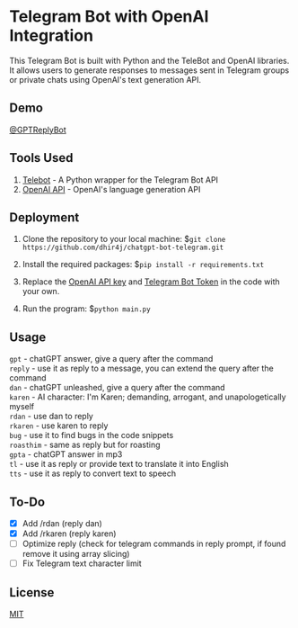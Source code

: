 # Telegram Bot with OpenAI Integration

This Telegram Bot is built with Python and the TeleBot and OpenAI libraries. It allows users to generate responses to messages sent in Telegram groups or private chats using OpenAI's text generation API.

## Demo
[@GPTReplyBot](https://t.me/GPTReplyBot)

## Tools Used
1. [Telebot](https://github.com/eternnoir/pyTelegramBotAPI) - A Python wrapper for the Telegram Bot API
2. [OpenAI API](https://beta.openai.com/docs/api-reference) - OpenAI's language generation API

## Deployment
1. Clone the repository to your local machine: 
$`git clone https://github.com/dhir4j/chatgpt-bot-telegram.git`

2. Install the required packages: 
$`pip install -r requirements.txt`

3. Replace the [OpenAI API key](https://beta.openai.com/account/api-keys) and [Telegram Bot Token](https://telegram.me/BotFather) in the code with your own.

4. Run the program: 
$`python main.py`

## Usage
`gpt` - chatGPT answer, give a query after the command  
`reply` - use it as reply to a message, you can extend the query   after the command  
`dan` - chatGPT unleashed, give a query after the command  
`karen` - AI character: I'm Karen; demanding, arrogant, and unapologetically myself  
`rdan` - use dan to reply  
`rkaren` - use karen to reply  
`bug` - use it to find bugs in the code snippets  
`roasthim` - same as reply but for roasting  
`gpta` - chatGPT answer in mp3  
`tl` - use it as reply or provide text to translate it into English  
`tts` - use it as reply to convert text to speech  

## To-Do

- [x] Add /rdan (reply dan)
- [x] Add /rkaren (reply karen)
- [ ] Optimize reply (check for telegram commands in reply prompt, if found remove it using array slicing)
- [ ] Fix Telegram text character limit

## License

[MIT](https://choosealicense.com/licenses/mit/)
